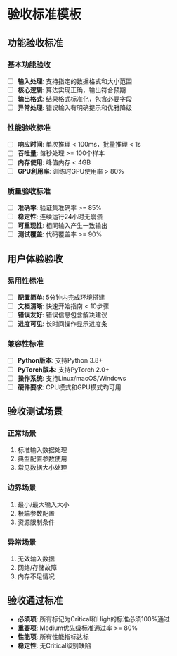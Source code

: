# 验收标准模板

## 功能验收标准

### 基本功能验收
- [ ] **输入处理**: 支持指定的数据格式和大小范围
- [ ] **核心逻辑**: 算法实现正确，输出符合预期
- [ ] **输出格式**: 结果格式标准化，包含必要字段
- [ ] **异常处理**: 错误输入有明确提示和优雅降级

### 性能验收标准
- [ ] **响应时间**: 单次推理 < 100ms，批量推理 < 1s
- [ ] **吞吐量**: 每秒处理 >= 100个样本
- [ ] **内存使用**: 峰值内存 < 4GB
- [ ] **GPU利用率**: 训练时GPU使用率 > 80%

### 质量验收标准
- [ ] **准确率**: 验证集准确率 >= 85%
- [ ] **稳定性**: 连续运行24小时无崩溃
- [ ] **可重现性**: 相同输入产生一致输出
- [ ] **测试覆盖**: 代码覆盖率 >= 90%

## 用户体验验收

### 易用性标准
- [ ] **配置简单**: 5分钟内完成环境搭建
- [ ] **文档清晰**: 快速开始指南 < 10步骤
- [ ] **错误友好**: 错误信息包含解决建议
- [ ] **进度可见**: 长时间操作显示进度条

### 兼容性标准
- [ ] **Python版本**: 支持Python 3.8+
- [ ] **PyTorch版本**: 支持PyTorch 2.0+
- [ ] **操作系统**: 支持Linux/macOS/Windows
- [ ] **硬件要求**: CPU模式和GPU模式均可用

## 验收测试场景

### 正常场景
1. 标准输入数据处理
2. 典型配置参数使用
3. 常见数据大小处理

### 边界场景  
1. 最小/最大输入大小
2. 极端参数配置
3. 资源限制条件

### 异常场景
1. 无效输入数据
2. 网络/存储故障
3. 内存不足情况

## 验收通过标准
- **必须项**: 所有标记为Critical和High的标准必须100%通过
- **重要项**: Medium优先级标准通过率 >= 80%
- **性能项**: 所有性能指标达标
- **稳定性**: 无Critical级别缺陷
